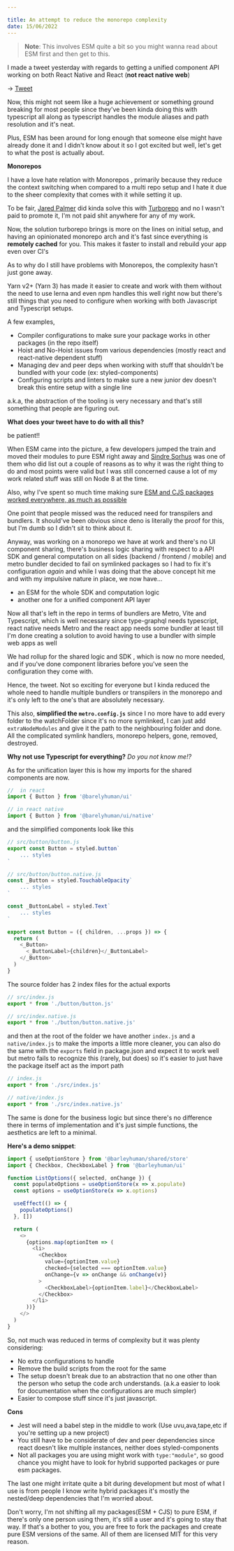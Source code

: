 ```yaml
---

title: An attempt to reduce the monorepo complexity
date: 15/06/2022
---
```


> **Note**: This involves ESM quite a bit so you might wanna read about ESM first and then get to this.

I made a tweet yesterday with regards to getting a unified component API working on both React Native and React (**not react native web**)

&rarr; [Tweet](https://twitter.com/barelyreaper/status/1536636401131061248)

Now, this might not seem like a huge achievement or something ground breaking for most people since they've been kinda doing this with typescript all along as typescript handles the module aliases and path resolution and it's neat.

Plus, ESM has been around for long enough that someone else might have already done it and I didn't know about it so I got excited but well, let's get to what the post is actually about.

**Monorepos**

I have a love hate relation with Monorepos , primarily because they reduce the context switching when compared to a multi repo setup and I hate it due to the sheer complexity that comes with it while setting it up.

To be fair, [Jared Palmer](https://jaredpalmer.com) did kinda solve this with [Turborepo](https://turborepo.org) and no I wasn't paid to promote it, I'm not paid shit anywhere for any of my work.

Now, the solution turborepo brings is more on the lines on initial setup, and having an opinionated monorepo arch and it's fast since everything is **remotely cached** for you. This makes it faster to install and rebuild your app even over CI's

As to why do I still have problems with Monorepos, the complexity hasn't just gone away.

Yarn v2+ (Yarn 3) has made it easier to create and work with them without the need to use lerna and even npm handles this well right now but there's still things that you need to configure when working with both Javascript and Typescript setups.

A few examples,

- Compiler configurations to make sure your package works in other packages (in the repo itself)
- Hoist and No-Hoist issues from various dependencies (mostly react and react-native dependent stuff)
- Managing dev and peer deps when working with stuff that shouldn't be bundled with your code (ex: styled-components)
- Configuring scripts and linters to make sure a new junior dev doesn't break this entire setup with a single line

a.k.a, the abstraction of the tooling is very necessary and that's still something that people are figuring out.

**What does your tweet have to do with all this?**

be patient!!

When ESM came into the picture, a few developers jumped the train and moved their modules to pure ESM right away and [Sindre Sorhus](https://sindresorhus.com) was one of them who did list out a couple of reasons as to why it was the right thing to do and most points were valid but I was still concerned cause a lot of my work related stuff was still on Node 8 at the time.

Also, why I've spent so much time making sure [ESM and CJS packages worked everywhere, as much as possible](https://reaper.is/writing/20220418-the-esm-cjs-problem)

One point that people missed was the reduced need for transpilers and bundlers. It should've been obvious since deno is literally the proof for this, but I'm dumb so I didn't sit to think about it.

Anyway, was working on a monorepo we have at work and there's no UI component sharing, there's business logic sharing with respect to a API SDK and general computation on all sides (backend / frontend / mobile) and metro bundler decided to fail on symlinked packages so I had to fix it's configuration _again_ and while I was doing that the above concept hit me and with my impulsive nature in place, we now have...

- an ESM for the whole SDK and computation logic
- another one for a unified component API layer

Now all that's left in the repo in terms of bundlers are Metro, Vite and Typescript, which is well necessary since type-graphql needs typescript, react native needs Metro and the react app needs some bundler at least till I'm done
creating a solution to avoid having to use a bundler with simple web apps as well

We had rollup for the shared logic and SDK , which is now no more needed, and if you've done component libraries before you've seen the configuration they come with.

Hence, the tweet. Not so exciting for everyone but I kinda reduced the whole need to handle multiple bundlers or transpilers in the monorepo and it's only left to the one's that are absolutely necessary.

This also, **simplified the `metro.config.js`** since I no more have to add every folder to the watchFolder since it's no more symlinked, I can just add `extraNodeModules` and give it the path to the neighbouring folder and done. All the complicated symlink handlers, monorepo helpers, gone, removed, destroyed.

**Why not use Typescript for everything?**
_Do you not know me!?_

As for the unification layer this is how my imports for the shared components are now.

```js
//  in react
import { Button } from '@barelyhuman/ui'

// in react native
import { Button } from '@barelyhuman/ui/native'
```

and the simplified components look like this

```js
// src/button/button.js
export const Button = styled.button`
    ... styles
`

// src/button/button.native.js
const _Button = styled.TouchableOpacity`
    ... styles
`

const _ButtonLabel = styled.Text`
    ... styles
`

export const Button = ({ children, ...props }) => {
  return (
    <_Button>
      <_ButtonLabel>{children}</_ButtonLabel>
    </_Button>
  )
}
```

The source folder has 2 index files for the actual exports

```js
// src/index.js
export * from './button/button.js'

// src/index.native.js
export * from './button/button.native.js'
```

and then at the root of the folder we have another `index.js` and a `native/index.js` to make the
imports a little more cleaner, you can also do the same with the `exports` field in package.json and expect it to
work well but metro fails to recognize this (rarely, but does) so it's easier to just have the package itself
act as the import path

```js
// index.js
export * from './src/index.js'

// native/index.js
export * from './src/index.native.js'
```

The same is done for the business logic but since there's no difference there in terms of implementation and it's just
simple functions, the aesthetics are left to a minimal.

**Here's a demo snippet**:

```js
import { useOptionStore } from '@barleyhuman/shared/store'
import { Checkbox, CheckboxLabel } from '@barleyhuman/ui'

function ListOptions({ selected, onChange }) {
  const populateOptions = useOptionStore(x => x.populate)
  const options = useOptionStore(x => x.options)

  useEffect(() => {
    populateOptions()
  }, [])

  return (
    <>
      {options.map(optionItem => (
        <li>
          <Checkbox
            value={optionItem.value}
            checked={selected === optionItem.value}
            onChange={v => onChange && onChange(v)}
          >
            <CheckboxLabel>{optionItem.label}</CheckboxLabel>
          </Checkbox>
        </li>
      ))}
    </>
  )
}
```

So, not much was reduced in terms of complexity but it was plenty considering:
- No extra configurations to handle 
- Remove the build scripts from the root for the same 
- The setup doesn't break due to an abstraction that no one other than the person who setup the code arch understands. (a.k.a easier to look for documentation when the configurations are much simpler)
- Easier to compose stuff since it's just javascript. 

**Cons** 
- Jest will need a babel step in the middle to work (Use uvu,ava,tape,etc if you're setting up a new project)
- You still have to be considerate of dev and peer dependencies since react doesn't like multiple instances, neither does styled-components 
- Not all packages you are using might work with `type:"module"`, so good chance you might have to look for hybrid supported packages or pure esm packages. 

The last one might irritate quite a bit during development but most of what I use is from people I know write hybrid packages it's mostly the nested/deep dependencies that I'm worried about.

Don't worry, I'm not shifting all my packages(ESM + CJS) to pure ESM, if there's only one person using them, it's still a user and it's going to stay that way. If that's a bother to you, you are free to fork the packages and create pure ESM versions of the same. All of them are licensed MIT for this very reason.



